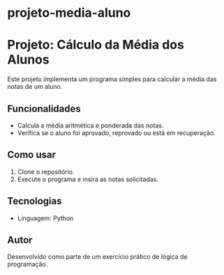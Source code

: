 # projeto-media-aluno
# Projeto: Cálculo da Média dos Alunos

Este projeto implementa um programa simples para calcular a média das notas de um aluno.

## Funcionalidades
- Calcula a média aritmética e ponderada das notas.
- Verifica se o aluno foi aprovado, reprovado ou está em recuperação.

## Como usar
1. Clone o repositório.
2. Execute o programa e insira as notas solicitadas.

## Tecnologias
- Linguagem: Python

## Autor
Desenvolvido como parte de um exercício prático de lógica de programação.
